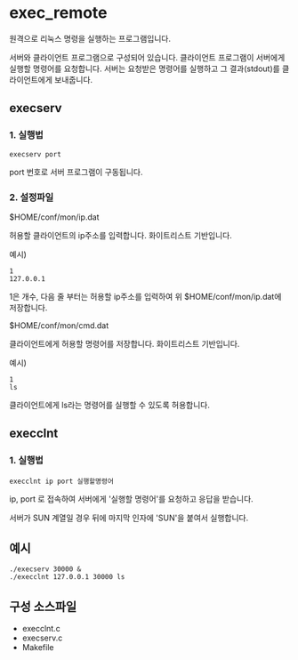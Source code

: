 # exec_remote

원격으로 리눅스 명령을 실행하는 프로그램입니다.

서버와 클라이언트 프로그램으로 구성되어 있습니다.
클라이언트 프로그램이 서버에게 실행할 명령어를 요청합니다.
서버는 요청받은 명령어를 실행하고 그 결과(stdout)를 클라이언트에게 보내줍니다.

## execserv

### 1. 실행법 

```
execserv port
```

port 번호로 서버 프로그램이 구동됩니다.

### 2. 설정파일
  
$HOME/conf/mon/ip.dat
  
허용할 클라이언트의 ip주소를 입력합니다. 화이트리스트 기반입니다.
  
예시)

```
1
127.0.0.1
```
  
1은 개수, 다음 줄 부터는 허용할 ip주소를 입력하여 위 $HOME/conf/mon/ip.dat에 저장합니다.
  
$HOME/conf/mon/cmd.dat
  
클라이언트에게 허용할 명령어를 저장합니다. 화이트리스트 기반입니다.
  
예시)

```
1 
ls
```
  
클라이언트에게 ls라는 명령어를 실행할 수 있도록 허용합니다.
  
## execclnt

### 1. 실행법 

```shell
execclnt ip port 실행할명령어
```

ip, port 로 접속하여 서버에게 '실행할 명령어'를 요청하고 응답을 받습니다.
  
서버가 SUN 계열일 경우 뒤에 마지막 인자에 'SUN'을 붙여서 실행합니다.
  
  
## 예시

```shell
./execserv 30000 &
./execclnt 127.0.0.1 30000 ls
```

## 구성 소스파일

* execclnt.c
* execserv.c
* Makefile
